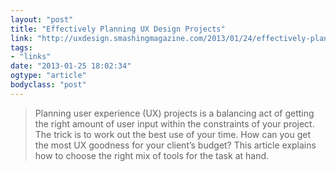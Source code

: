 ```yaml
---
layout: "post"
title: "Effectively Planning UX Design Projects"
link: "http://uxdesign.smashingmagazine.com/2013/01/24/effectively-planning-ux-design-projects/"
tags: 
- "links"
date: "2013-01-25 18:02:34"
ogtype: "article"
bodyclass: "post"
---
```


> Planning user experience (UX) projects is a balancing act of getting the right amount of user input within the constraints of your project. The trick is to work out the best use of your time. How can you get the most UX goodness for your client’s budget? This article explains how to choose the right mix of tools for the task at hand.
